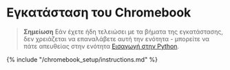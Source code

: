 # Εγκατάσταση του Chromebook

> **Σημείωση** Εάν έχετε ήδη τελειώσει με τα βήματα της εγκατάστασης, δεν χρειάζεται να επαναλάβετε αυτή την ενότητα - μπορείτε να πάτε απευθείας στην ενότητα [ Εισαγωγή στην Python](../python_introduction/README.md).

{% include "/chromebook_setup/instructions.md" %}
